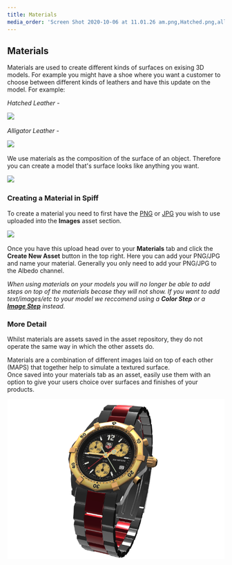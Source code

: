 ```yaml
---
title: Materials
media_order: 'Screen Shot 2020-10-06 at 11.01.26 am.png,Hatched.png,allliii.png,Screen Shot 2020-10-06 at 11.23.18 am.png,Screen Shot 2020-10-06 at 11.54.42 am.png'
---
```


## Materials

Materials are used to create different kinds of surfaces on exising 3D models. For example you might have a shoe where you want a customer to choose between different kinds of leathers and have this update on the model. For example:

_Hatched Leather -_

![](https://help.spiff.com.au/user/pages/04.Spiff-Concepts/06.Asset-Library/07.materials/Hatched.png)

_Alligator Leather -_

![](https://help.spiff.com.au/user/pages/04.Spiff-Concepts/06.Asset-Library/07.materials/allliii.png)

We use materials as the composition of the surface of an object. Therefore you can create a model that's surface looks like anything you want. 

![](https://help.spiff.com.au/user/pages/04.Spiff-Concepts/06.Asset-Library/07.materials/Screen%20Shot%202020-10-06%20at%2011.01.26%20am.png)

### Creating a Material in Spiff

To create a material you need to first have the [PNG](https://en.wikipedia.org/wiki/PNG) or [JPG](https://en.wikipedia.org/wiki/JPEG) you wish to use uploaded into the **Images** asset section. 

![](https://help.spiff.com.au/user/pages/04.Spiff-Concepts/06.Asset-Library/07.materials/Screen%20Shot%202020-10-06%20at%2011.23.18%20am.png)

Once you have this upload head over to your **Materials** tab and click the **Create New Asset** button in the top right. Here you can add your PNG/JPG and name your material. Generally you only need to add your PNG/JPG to the Albedo channel.

_When using materials on your models you will no longer be able to add steps on top of the materials becase they will not show. If you want to add text/images/etc to your model we reccomend using a **Color Step** or a **[Image Step](https://help.spiff.com.au/spiff-concepts/asset-library/images)** instead._

### More Detail 

Whilst materials are assets saved in the asset repository, they do not operate the same way in which the other assets do.  

Materials are a combination of different images laid on top of each other (MAPS) that together help to simulate a textured surface.  
Once saved into your materials tab as an asset, easily use them with an option to give your users choice over surfaces and finishes of your products. 

![](Screen%20Shot%202020-10-06%20at%2011.54.42%20am.png)